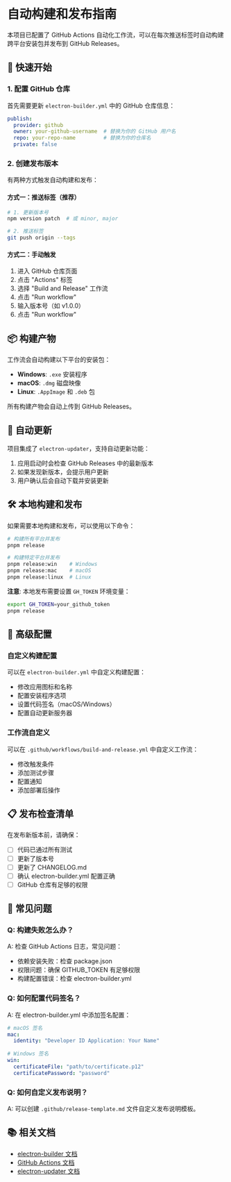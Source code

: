 # 自动构建和发布指南

本项目已配置了 GitHub Actions 自动化工作流，可以在每次推送标签时自动构建跨平台安装包并发布到 GitHub Releases。

## 🚀 快速开始

### 1. 配置 GitHub 仓库

首先需要更新 `electron-builder.yml` 中的 GitHub 仓库信息：

```yaml
publish:
  provider: github
  owner: your-github-username  # 替换为你的 GitHub 用户名
  repo: your-repo-name         # 替换为你的仓库名
  private: false
```

### 2. 创建发布版本

有两种方式触发自动构建和发布：

#### 方式一：推送标签（推荐）

```bash
# 1. 更新版本号
npm version patch  # 或 minor, major

# 2. 推送标签
git push origin --tags
```

#### 方式二：手动触发

1. 进入 GitHub 仓库页面
2. 点击 "Actions" 标签
3. 选择 "Build and Release" 工作流
4. 点击 "Run workflow"
5. 输入版本号（如 v1.0.0）
6. 点击 "Run workflow"

## 📦 构建产物

工作流会自动构建以下平台的安装包：

- **Windows**: `.exe` 安装程序
- **macOS**: `.dmg` 磁盘映像
- **Linux**: `.AppImage` 和 `.deb` 包

所有构建产物会自动上传到 GitHub Releases。

## 🔄 自动更新

项目集成了 `electron-updater`，支持自动更新功能：

1. 应用启动时会检查 GitHub Releases 中的最新版本
2. 如果发现新版本，会提示用户更新
3. 用户确认后会自动下载并安装更新

## 🛠️ 本地构建和发布

如果需要本地构建和发布，可以使用以下命令：

```bash
# 构建所有平台并发布
pnpm release

# 构建特定平台并发布
pnpm release:win    # Windows
pnpm release:mac    # macOS
pnpm release:linux  # Linux
```

**注意**: 本地发布需要设置 `GH_TOKEN` 环境变量：

```bash
export GH_TOKEN=your_github_token
pnpm release
```

## 🔧 高级配置

### 自定义构建配置

可以在 `electron-builder.yml` 中自定义构建配置：

- 修改应用图标和名称
- 配置安装程序选项
- 设置代码签名（macOS/Windows）
- 配置自动更新服务器

### 工作流自定义

可以在 `.github/workflows/build-and-release.yml` 中自定义工作流：

- 修改触发条件
- 添加测试步骤
- 配置通知
- 添加部署后操作

## 📋 发布检查清单

在发布新版本前，请确保：

- [ ] 代码已通过所有测试
- [ ] 更新了版本号
- [ ] 更新了 CHANGELOG.md
- [ ] 确认 electron-builder.yml 配置正确
- [ ] GitHub 仓库有足够的权限

## 🐛 常见问题

### Q: 构建失败怎么办？

A: 检查 GitHub Actions 日志，常见问题：
- 依赖安装失败：检查 package.json
- 权限问题：确保 GITHUB_TOKEN 有足够权限
- 构建配置错误：检查 electron-builder.yml

### Q: 如何配置代码签名？

A: 在 electron-builder.yml 中添加签名配置：

```yaml
# macOS 签名
mac:
  identity: "Developer ID Application: Your Name"
  
# Windows 签名
win:
  certificateFile: "path/to/certificate.p12"
  certificatePassword: "password"
```

### Q: 如何自定义发布说明？

A: 可以创建 `.github/release-template.md` 文件自定义发布说明模板。

## 📚 相关文档

- [electron-builder 文档](https://www.electron.build/)
- [GitHub Actions 文档](https://docs.github.com/en/actions)
- [electron-updater 文档](https://www.electron.build/auto-update)